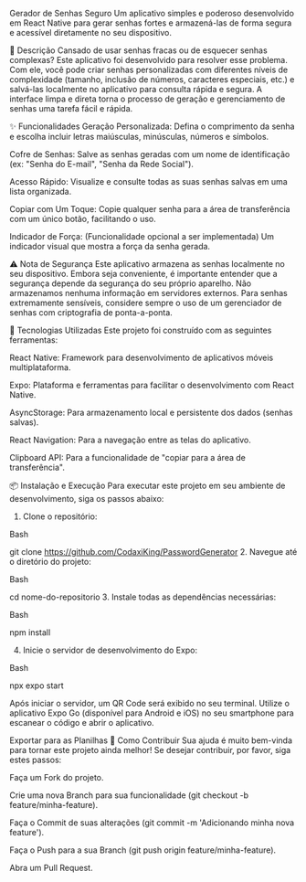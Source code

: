 Gerador de Senhas Seguro
Um aplicativo simples e poderoso desenvolvido em React Native para gerar senhas fortes e armazená-las de forma segura e acessível diretamente no seu dispositivo.

📝 Descrição
Cansado de usar senhas fracas ou de esquecer senhas complexas? Este aplicativo foi desenvolvido para resolver esse problema. Com ele, você pode criar senhas personalizadas com diferentes níveis de complexidade (tamanho, inclusão de números, caracteres especiais, etc.) e salvá-las localmente no aplicativo para consulta rápida e segura. A interface limpa e direta torna o processo de geração e gerenciamento de senhas uma tarefa fácil e rápida.

✨ Funcionalidades
Geração Personalizada: Defina o comprimento da senha e escolha incluir letras maiúsculas, minúsculas, números e símbolos.

Cofre de Senhas: Salve as senhas geradas com um nome de identificação (ex: "Senha do E-mail", "Senha da Rede Social").

Acesso Rápido: Visualize e consulte todas as suas senhas salvas em uma lista organizada.

Copiar com Um Toque: Copie qualquer senha para a área de transferência com um único botão, facilitando o uso.

Indicador de Força: (Funcionalidade opcional a ser implementada) Um indicador visual que mostra a força da senha gerada.

⚠️ Nota de Segurança
Este aplicativo armazena as senhas localmente no seu dispositivo. Embora seja conveniente, é importante entender que a segurança depende da segurança do seu próprio aparelho. Não armazenamos nenhuma informação em servidores externos. Para senhas extremamente sensíveis, considere sempre o uso de um gerenciador de senhas com criptografia de ponta-a-ponta.

🚀 Tecnologias Utilizadas
Este projeto foi construído com as seguintes ferramentas:

React Native: Framework para desenvolvimento de aplicativos móveis multiplataforma.

Expo: Plataforma e ferramentas para facilitar o desenvolvimento com React Native.

AsyncStorage: Para armazenamento local e persistente dos dados (senhas salvas).

React Navigation: Para a navegação entre as telas do aplicativo.

Clipboard API: Para a funcionalidade de "copiar para a área de transferência".

📦 Instalação e Execução
Para executar este projeto em seu ambiente de desenvolvimento, siga os passos abaixo:

1. Clone o repositório:

Bash

git clone https://github.com/CodaxiKing/PasswordGenerator
2. Navegue até o diretório do projeto:

Bash

cd nome-do-repositorio
3. Instale todas as dependências necessárias:

Bash

npm install

4. Inicie o servidor de desenvolvimento do Expo:

Bash

npx expo start

Após iniciar o servidor, um QR Code será exibido no seu terminal. Utilize o aplicativo Expo Go (disponível para Android e iOS) no seu smartphone para escanear o código e abrir o aplicativo.

Exportar para as Planilhas
🤝 Como Contribuir
Sua ajuda é muito bem-vinda para tornar este projeto ainda melhor! Se desejar contribuir, por favor, siga estes passos:

Faça um Fork do projeto.

Crie uma nova Branch para sua funcionalidade (git checkout -b feature/minha-feature).

Faça o Commit de suas alterações (git commit -m 'Adicionando minha nova feature').

Faça o Push para a sua Branch (git push origin feature/minha-feature).

Abra um Pull Request.
